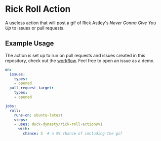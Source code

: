 # Rick Roll Action
A useless action that will post a gif of Rick Astley's _Never Gonna Give You Up_ to issues or pull requests.

## Example Usage
The action is set up to run on pull requests and issues created in this repository, check out the [workflow](.github/workflows/rick-roll.yml). Feel free to open an issue as a demo.

```yml
on:
  issues:
    types:
    - opened
  pull_request_target:
    types:
    - opened

jobs:
  roll:
    runs-on: ubuntu-latest
    steps:
    - uses: duck-dynasty/rick-roll-action@v1
      with:
        chance: 5  # a 5% chance of including the gif
```

